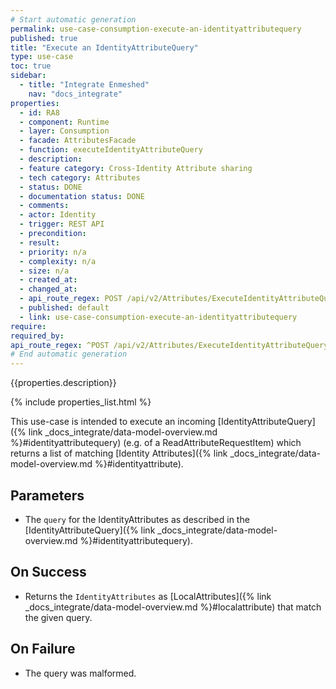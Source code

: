 ```yaml
---
# Start automatic generation
permalink: use-case-consumption-execute-an-identityattributequery
published: true
title: "Execute an IdentityAttributeQuery"
type: use-case
toc: true
sidebar:
  - title: "Integrate Enmeshed"
    nav: "docs_integrate"
properties:
  - id: RA8
  - component: Runtime
  - layer: Consumption
  - facade: AttributesFacade
  - function: executeIdentityAttributeQuery
  - description:
  - feature category: Cross-Identity Attribute sharing
  - tech category: Attributes
  - status: DONE
  - documentation status: DONE
  - comments:
  - actor: Identity
  - trigger: REST API
  - precondition:
  - result:
  - priority: n/a
  - complexity: n/a
  - size: n/a
  - created_at:
  - changed_at:
  - api_route_regex: POST /api/v2/Attributes/ExecuteIdentityAttributeQuery
  - published: default
  - link: use-case-consumption-execute-an-identityattributequery
require:
required_by:
api_route_regex: ^POST /api/v2/Attributes/ExecuteIdentityAttributeQuery$
# End automatic generation
---
```


{{properties.description}}

{% include properties_list.html %}

This use-case is intended to execute an incoming
[IdentityAttributeQuery]({% link _docs_integrate/data-model-overview.md %}#identityattributequery) (e.g. of a ReadAttributeRequestItem) which returns a list of matching [Identity Attributes]({% link _docs_integrate/data-model-overview.md %}#identityattribute).

## Parameters

- The `query` for the IdentityAttributes as described in the [IdentityAttributeQuery]({% link _docs_integrate/data-model-overview.md %}#identityattributequery).

## On Success

- Returns the `IdentityAttributes` as [LocalAttributes]({% link _docs_integrate/data-model-overview.md %}#localattribute) that match the given query.

## On Failure

- The query was malformed.
